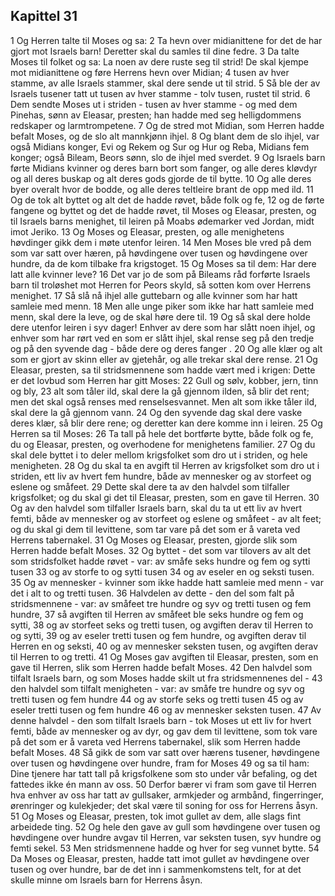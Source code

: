 ## Kapittel 31

1 Og Herren talte til Moses og sa:
2 Ta hevn over midianittene for det de har gjort mot Israels barn! Deretter skal du samles til dine fedre.
3 Da talte Moses til folket og sa: La noen av dere ruste seg til strid! De skal kjempe mot midianittene og føre Herrens hevn over Midian;
4 tusen av hver stamme, av alle Israels stammer, skal dere sende ut til strid.
5 Så ble der av Israels tusener tatt ut tusen av hver stamme - tolv tusen, rustet til strid.
6 Dem sendte Moses ut i striden - tusen av hver stamme - og med dem Pinehas, sønn av Eleasar, presten; han hadde med seg helligdommens redskaper og larmtrompetene.
7 Og de stred mot Midian, som Herren hadde befalt Moses, og de slo alt mannkjønn ihjel.
8 Og blant dem de slo ihjel, var også Midians konger, Evi og Rekem og Sur og Hur og Reba, Midians fem konger; også Bileam, Beors sønn, slo de ihjel med sverdet.
9 Og Israels barn førte Midians kvinner og deres barn bort som fanger, og alle deres kløvdyr og all deres buskap og alt deres gods gjorde de til bytte.
10 Og alle deres byer overalt hvor de bodde, og alle deres teltleire brant de opp med ild.
11 Og de tok alt byttet og alt det de hadde røvet, både folk og fe,
12 og de førte fangene og byttet og det de hadde røvet, til Moses og Eleasar, presten, og til Israels barns menighet, til leiren på Moabs ødemarker ved Jordan, midt imot Jeriko.
13 Og Moses og Eleasar, presten, og alle menighetens høvdinger gikk dem i møte utenfor leiren.
14 Men Moses ble vred på dem som var satt over hæren, på høvdingene over tusen og høvdingene over hundre, da de kom tilbake fra krigstoget.
15 Og Moses sa til dem: Har dere latt alle kvinner leve?
16 Det var jo de som på Bileams råd forførte Israels barn til troløshet mot Herren for Peors skyld, så sotten kom over Herrens menighet.
17 Så slå nå ihjel alle guttebarn og alle kvinner som har hatt samleie med menn.
18 Men alle unge piker som ikke har hatt samleie med menn, skal dere la leve, og de skal høre dere til.
19 Og så skal dere holde dere utenfor leiren i syv dager! Enhver av dere som har slått noen ihjel, og enhver som har rørt ved en som er slått ihjel, skal rense seg på den tredje og på den syvende dag - både dere og deres fanger .
20 Og alle klær og alt som er gjort av skinn eller av gjetehår, og alle trekar skal dere rense.
21 Og Eleasar, presten, sa til stridsmennene som hadde vært med i krigen: Dette er det lovbud som Herren har gitt Moses:
22 Gull og sølv, kobber, jern, tinn og bly,
23 alt som tåler ild, skal dere la gå gjennom ilden, så blir det rent; men det skal også renses med renselsesvannet. Men alt som ikke tåler ild, skal dere la gå gjennom vann.
24 Og den syvende dag skal dere vaske deres klær, så blir dere rene; og deretter kan dere komme inn i leiren.
25 Og Herren sa til Moses:
26 Ta tall på hele det bortførte bytte, både folk og fe, du og Eleasar, presten, og overhodene for menighetens familier.
27 Og du skal dele byttet i to deler mellom krigsfolket som dro ut i striden, og hele menigheten.
28 Og du skal ta en avgift til Herren av krigsfolket som dro ut i striden, ett liv av hvert fem hundre, både av mennesker og av storfeet og eslene og småfeet.
29 Dette skal dere ta av den halvdel som tilfaller krigsfolket; og du skal gi det til Eleasar, presten, som en gave til Herren.
30 Og av den halvdel som tilfaller Israels barn, skal du ta ut ett liv av hvert femti, både av mennesker og av storfeet og eslene og småfeet - av alt feet; og du skal gi dem til levittene, som tar vare på det som er å vareta ved Herrens tabernakel.
31 Og Moses og Eleasar, presten, gjorde slik som Herren hadde befalt Moses.
32 Og byttet - det som var tilovers av alt det som stridsfolket hadde røvet - var: av småfe seks hundre og fem og sytti tusen
33 og av storfe to og sytti tusen
34 og av eseler en og seksti tusen.
35 Og av mennesker - kvinner som ikke hadde hatt samleie med menn - var det i alt to og tretti tusen.
36 Halvdelen av dette - den del som falt på stridsmennene - var: av småfeet tre hundre og syv og tretti tusen og fem hundre,
37 så avgiften til Herren av småfeet ble seks hundre og fem og sytti,
38 og av storfeet seks og tretti tusen, og avgiften derav til Herren to og sytti,
39 og av eseler tretti tusen og fem hundre, og avgiften derav til Herren en og seksti,
40 og av mennesker seksten tusen, og avgiften derav til Herren to og tretti.
41 Og Moses gav avgiften til Eleasar, presten, som en gave til Herren, slik som Herren hadde befalt Moses.
42 Den halvdel som tilfalt Israels barn, og som Moses hadde skilt ut fra stridsmennenes del -
43 den halvdel som tilfalt menigheten - var: av småfe tre hundre og syv og tretti tusen og fem hundre
44 og av storfe seks og tretti tusen
45 og av eseler tretti tusen og fem hundre
46 og av mennesker seksten tusen.
47 Av denne halvdel - den som tilfalt Israels barn - tok Moses ut ett liv for hvert femti, både av mennesker og av dyr, og gav dem til levittene, som tok vare på det som er å vareta ved Herrens tabernakel, slik som Herren hadde befalt Moses.
48 Så gikk de som var satt over hærens tusener, høvdingene over tusen og høvdingene over hundre, fram for Moses
49 og sa til ham: Dine tjenere har tatt tall på krigsfolkene som sto under vår befaling, og det fattedes ikke én mann av oss.
50 Derfor bærer vi fram som gave til Herren hva enhver av oss har tatt av gullsaker, armkjeder og armbånd, fingerringer, ørenringer og kulekjeder; det skal være til soning for oss for Herrens åsyn.
51 Og Moses og Eleasar, presten, tok imot gullet av dem, alle slags fint arbeidede ting.
52 Og hele den gave av gull som høvdingene over tusen og høvdingene over hundre avgav til Herren, var seksten tusen, syv hundre og femti sekel.
53 Men stridsmennene hadde og hver for seg vunnet bytte.
54 Da Moses og Eleasar, presten, hadde tatt imot gullet av høvdingene over tusen og over hundre, bar de det inn i sammenkomstens telt, for at det skulle minne om Israels barn for Herrens åsyn.
